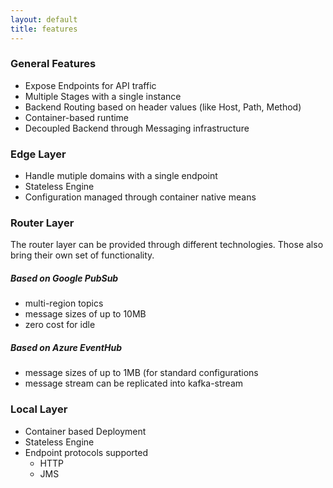 ```yaml
---
layout: default
title: features
---
```

### General Features

* Expose Endpoints for API traffic
* Multiple Stages with a single instance
* Backend Routing based on header values (like Host, Path, Method)
* Container-based runtime
* Decoupled Backend through Messaging infrastructure


### Edge Layer

* Handle mutiple domains with a single endpoint
* Stateless Engine
* Configuration managed through container native means

### Router Layer

The router layer can be provided through different technologies. Those also bring their own set of functionality.

##### Based on Google PubSub

* multi-region topics
* message sizes of up to 10MB
* zero cost for idle

##### Based on Azure EventHub

* message sizes of up to 1MB (for standard configurations
* message stream can be replicated into kafka-stream

### Local Layer

* Container based Deployment
* Stateless Engine
* Endpoint protocols supported
  * HTTP
  * JMS